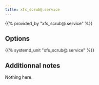 ```yaml
---
title: xfs_scrub@.service
---
```


{{% provided_by "xfs_scrub@.service" %}}

## Options

{{% systemd_unit "xfs_scrub@.service" %}}

## Additionnal notes

Nothing here.